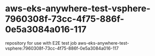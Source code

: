 # aws-eks-anywhere-test-vsphere-7960308f-73cc-4f75-886f-0e5a3084a016-117
repository for use with E2E test job aws-eks-anywhere-test-vsphere:7960308f-73cc-4f75-886f-0e5a3084a016-117
